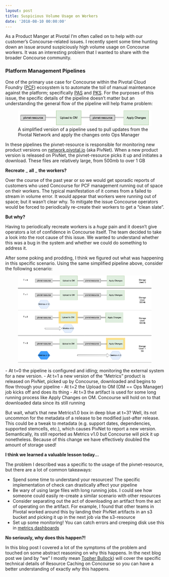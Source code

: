 ```yaml
---
layout: post
title: Suspicious Volume Usage on Workers
date: '2018-08-10 00:00:00'
---
```


As a Product Manger at Pivotal I’m often called on to help with our customer’s Concourse-related issues. I recently spent some time hunting down an issue around suspiciously high volume usage on Concourse workers. It was an interesting problem that I wanted to share with the broader Concourse community.

### Platform Management Pipelines

One of the primary use case for Concourse within the Pivotal Cloud Foundry ([PCF](https://www.google.com/search?q=pivotal+cloud+foundry&oq=pivotal+cloud+fou&aqs=chrome.0.0j69i60l2j69i65l2j69i60.3685j0j7&sourceid=chrome&ie=UTF-8)) ecosystem is to automate the toil of manual maintenance against the platform; specifically [PAS](https://pivotal.io/platform/pivotal-application-service) and [PKS](https://pivotal.io/platform/pivotal-container-service). For the purposes of this issue, the specific details of the pipeline doesn’t matter but an understanding the general flow of the pipeline will help frame problem:

<figure class="kg-card kg-image-card kg-card-hascaption"><img src="/assets/images/downloaded_images/Suspicious-Volume-Usage-on-Workers/1-afxjY-fNHqW6BPik1xdGVQ.png" class="kg-image" alt loading="lazy"><figcaption>A simplified version of a pipeline used to pull updates from the Pivotal Network and apply the changes onto Ops Manager</figcaption></figure>

In these pipelines the pivnet-resource is responsible for monitoring new product versions on [network.pivotal.io](https://network.pivotal.io/) (aka PivNet). When a new product version is released on PivNet, the pivnet-resource picks it up and initiates a download. These files are relatively large, from 500mb to over 1 GB

**Recreate** _ **all** _ **the workers?**

Over the course of the past year or so we would get sporadic reports of customers who used Concourse for PCF management running out of space on their workers. The typical manifestation of it comes from a failed to stream in volume error. It would appear that workers were running out of space; but it wasn’t clear why. To mitigate the issue Concourse operators would be forced to periodically re-create their workers to get a “clean slate”.

**But why?**

Having to periodically recreate workers is a _huge_ pain and it doesn’t give operators a lot of confidence in Concourse itself. The team decided to take a look into the root cause of this issue. We wanted to understand whether this was a bug in the system and whether we could do something to address it.

After some poking and prodding, I think we figured out what was happening in this specific scenario. Using the same simplified pipeline above, consider the following scenario:

<figure class="kg-card kg-image-card"><img src="/assets/images/downloaded_images/Suspicious-Volume-Usage-on-Workers/1-m-1ouUbMQEVv9gPJ3wggug.png" class="kg-image" alt loading="lazy"></figure>
- At t=0 the pipeline is configured and idling; monitoring the external system for a new version.
- At t=1 a new version of the “Metrics” product is released on PivNet, picked up by Concourse, downloaded and begins to flow through your pipeline
- At t=2 the Upload to OM (OM == Ops Manager) job kicks off and does its thing
- At t=3 the artifact is used for some long running process like Apply Changes on OM. Concourse will hold on to that downloaded data since its still running

But wait, what’s that new Metrics1.0 box in deep blue at t=3? Well, its not uncommon for the metadata of a release to be modified just-after release. This could be a tweak to metadata (e.g. support dates, dependencies, supported stemcells, etc.), which causes PivNet to report a new version. Semantically, its still reported as Metrics v1.0 but Concourse will pick it up nonetheless. Because of this change we have effectively doubled the amount of storage used!

**I think we learned a valuable lesson today…**

The problem I described was a specific to the usage of the pivnet-resource, but there are a lot of common takeaways:

- Spend some time to understand your resources! The specific implementation of check can drastically affect your pipeline
- Be wary of using large files with long running jobs. I could see how someone could easily re-create a similar scenario with other resources
- Consider separating out the act of downloading an artifact from the act of operating on the artifact. For example, I found that other teams in Pivotal worked around this by landing their PivNet artifacts in an s3 bucket and picking it up in the next job via the s3-resource
- Set up some monitoring! You can catch errors and creeping disk use this in [metrics dashboards](https://metrics.concourse-ci.org/dashboard/db/concourse?refresh=1m&orgId=1)

**No seriously, why does this happen?!**

In this blog post I covered a lot of the symptoms of the problem and touched on some abstract reasoning on why this happens. In the next blog post we (and by “we” I mostly mean [Topher Bullock](https://medium.com/u/58876cdc2180)) will cover the specific technical details of Resource Caching on Concourse so you can have a better understanding of exactly _why_ this happens.


